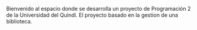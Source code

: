 Bienvenido al espacio donde se desarrolla un proyecto de Programación 2 de la Universidad del Quindí. El proyecto basado en la gestion de una biblioteca.
